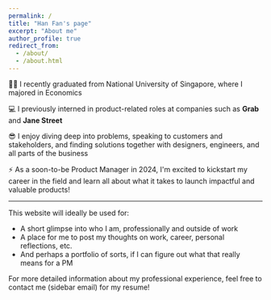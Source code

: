 ```yaml
---
permalink: /
title: "Han Fan's page"
excerpt: "About me"
author_profile: true
redirect_from: 
  - /about/
  - /about.html
---
```


👨‍🎓 I recently graduated from National University of Singapore, where I majored in Economics

💻 I previously interned in product-related roles at companies such as **Grab** and **Jane Street**

😎 I enjoy diving deep into problems, speaking to customers and stakeholders, and finding solutions together with designers, engineers, and all parts of the business

⚡ As a soon-to-be Product Manager in 2024, I'm excited to kickstart my career in the field and learn all about what it takes to launch impactful and valuable products!

---

This website will ideally be used for:
* A short glimpse into who I am, professionally and outside of work
* A place for me to post my thoughts on work, career, personal reflections, etc.
* And perhaps a portfolio of sorts, if I can figure out what that really means for a PM

For more detailed information about my professional experience, feel free to contact me (sidebar email) for my resume!